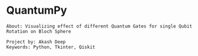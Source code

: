 # QuantumPy

    About: Visualizing effect of different Quantum Gates for single Qubit Rotation on Bloch Sphere

    Project by: Akash Deep
    Keywords: Python, Tkinter, Qiskit
